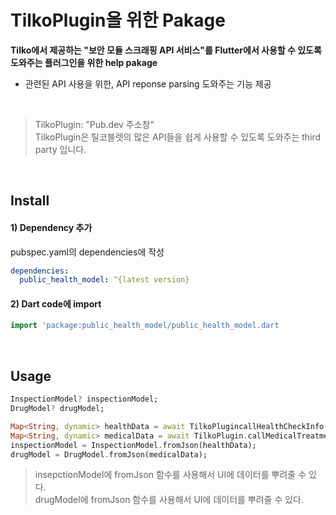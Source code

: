 # TilkoPlugin을 위한 Pakage
**Tilko에서 제공하는 "보안 모듈 스크래핑 API 서비스"를 Flutter에서 사용할 수 있도록 도와주는 플러그인을 위한 help pakage**
- 관련된 API 사용을 위한, API reponse parsing 도와주는 기능 제공

</br>

> TilkoPlugin: "Pub.dev 주소창"  
> TilkoPlugin은 틸코블렛의 많은 API들을 쉽게 사용할 수 있도록 도와주는 third party 입니다.

</br>

## Install


#### 1) Dependency 추가  
pubspec.yaml의 dependencies에 작성  
``` yaml
dependencies:
  public_health_model: ^{latest version}
```


#### 2) Dart code에 import
``` dart
import 'package:public_health_model/public_health_model.dart
```

<br>

## Usage  


``` dart
InspectionModel? inspectionModel;
DrugModel? drugModel;

Map<String, dynamic> healthData = await TilkoPlugincallHealthCheckInfo(apiKey, filePath, certPass);
Map<String, dynamic> medicalData = await TilkoPlugin.callMedicalTreatment(apiKey, filePath, certPass);
inspectionModel = InspectionModel.fromJson(healthData);
drugModel = DrugModel.fromJson(medicalData);
```
> insepctionModel에 fromJson 함수를 사용해서 UI에 데이터를 뿌려줄 수 있다.  
> drugModel에 fromJson 함수를 사용해서 UI에 데이터를 뿌려줄 수 있다.

